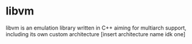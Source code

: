 # libvm
libvm is an emulation library written in C++ aiming for multiarch support, including its own custom architecture [insert architecture name idk one]
